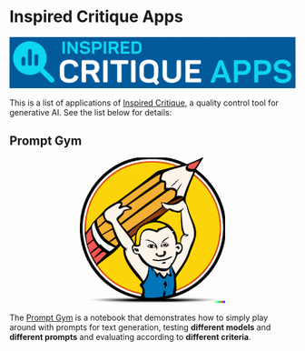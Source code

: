 # Inspired Critique Apps

<p align="center">
<img src="critique-apps.png">
</p>


This is a list of applications of [Inspired Critique](https://docs.inspiredco.ai/critique/), a quality control tool for generative AI. See the list below for details:

## Prompt Gym

<p align="center">
<a href="prompt-gym/">
<img src="prompt-gym/prompt-gym.png"  width="256" height="256">
</a>
</p>

The <a href="prompt-gym/">Prompt Gym</a> is a notebook that demonstrates how to simply play around with prompts for text generation, testing **different models** and **different prompts** and evaluating according to **different criteria**.
